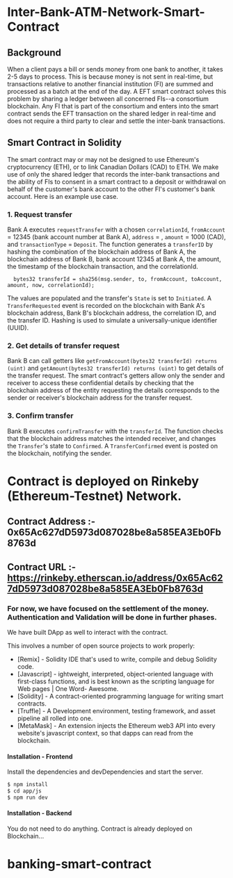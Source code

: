 # Inter-Bank-ATM-Network-Smart-Contract

## Background

When a client pays a bill or sends money from one bank to another, it takes 2-5 days to process. This is because money is not sent in real-time, but transactions relative to another financial institution (FI) are summed and processed as a batch at the end of the day. A EFT smart contract solves this problem by sharing a ledger between all concerned FIs--a consortium blockchain. Any FI that is part of the consortium and enters into the smart contract sends the EFT transaction on the shared ledger in real-time and does not require a third party to clear and settle the inter-bank transactions.

## Smart Contract in Solidity

The smart contract may or may not be designed to use Ethereum's cryptocurrency (ETH), or to link Canadian Dollars (CAD) to ETH. We make use of only the shared ledger that records the inter-bank transactions and the ability of FIs to consent in a smart contract to a deposit or withdrawal on behalf of the customer's bank account to the other FI's customer's bank account. Here is an example use case.

### 1. Request transfer

Bank A executes `requestTransfer` with a chosen `correlationId`, `fromAccount` = 12345 (bank account number at Bank A), `address` = <blockchain address of Bank B>, `amount` = 1000 (CAD), and `transactionType` = `Deposit`. The function generates a `transferID` by hashing the combination of the blockchain address of Bank A, the blockchain address of Bank B, bank account 12345 at Bank A, the amount, the timestamp of the blockchain transaction, and the correlationId.
```
  bytes32 transferId = sha256(msg.sender, to, fromAccount, toAccount, amount, now, correlationId);
```
The values are populated and the transfer's `State` is set to `Initiated`. A `TransferRequested` event is recorded on the blockchain with Bank A's blockchain address, Bank B's blockchain address, the correlation ID, and the transfer ID.
Hashing is used to simulate a universally-unique identifier (UUID).
  
### 2. Get details of transfer request

Bank B can call getters like `getFromAccount(bytes32 transferId) returns (uint)` and `getAmount(bytes32 transferId) returns (uint)` to get details of the transfer request. The smart contract's getters allow only the sender and receiver to access these confidential details by checking that the blockchain address of the entity requesting the details corresponds to the sender or receiver's blockchain address for the transfer request.

### 3. Confirm transfer

Bank B executes `confirmTransfer` with the `transferId`. The function checks that the blockchain address matches the intended receiver, and changes the `Transfer`'s state to `Confirmed`. A `TransferConfirmed` event is posted on the blockchain, notifying the sender.

# Contract is deployed on Rinkeby (Ethereum-Testnet) Network.
## Contract Address :- 0x65Ac627dD5973d087028be8a585EA3Eb0Fb8763d
## Contract URL :- https://rinkeby.etherscan.io/address/0x65Ac627dD5973d087028be8a585EA3Eb0Fb8763d
### For now, we have focused on the settlement of the money. Authentication and Validation will be done in further phases.

We have built DApp as well to interact with the contract.

This involves a number of open source projects to work properly:

* [Remix] - Solidity IDE that's used to write, compile and debug Solidity code.
* [Javascript] - ightweight, interpreted, object-oriented language with first-class functions, and is best known as the scripting language for Web pages | One Word- Awesome.
* [Solidity] - A contract-oriented programming language for writing smart contracts.
* [Truffle] - A Development environment, testing framework, and asset pipeline all rolled into one.
* [MetaMask] - An extension injects the Ethereum web3 API into every website's javascript context, so that dapps can read from the blockchain.

#### Installation - Frontend
Install the dependencies and devDependencies and start the server.

```sh
$ npm install 
$ cd app/js
$ npm run dev
```
#### Installation - Backend
You do not need to do anything. Contract is already deployed on Blockchain...
# banking-smart-contract
